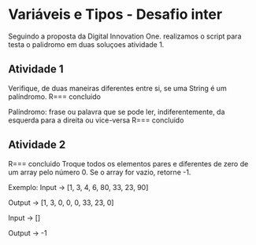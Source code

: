 # Variáveis e Tipos - Desafio inter
Seguindo a proposta da Digital Innovation One.
realizamos o script para testa o palidromo em duas soluçoes atividade 1.

## Atividade 1
Verifique, de duas maneiras diferentes entre si, se uma String é um palíndromo.
R=== concluido

Palíndromo: frase ou palavra que se pode ler, indiferentemente, da esquerda para a direita ou vice-versa R=== concluido

## Atividade 2
R=== concluido
Troque todos os elementos pares e diferentes de zero de um array pelo número 0. Se o array for vazio, retorne -1.

Exemplo: Input -> [1, 3, 4, 6, 80, 33, 23, 90]

Output -> [1, 3, 0, 0, 0, 33, 23, 0]

Input -> []

Output -> -1